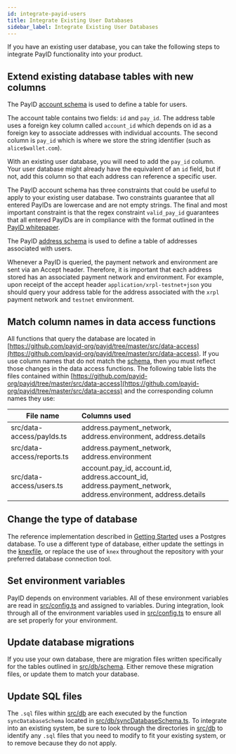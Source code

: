 ```yaml
---
id: integrate-payid-users
title: Integrate Existing User Databases
sidebar_label: Integrate Existing User Databases
---
```


If you have an existing user database, you can take the following steps to integrate PayID functionality into your product.

## Extend existing database tables with new columns

The PayID [account schema](https://github.com/payid-org/payid/blob/master/src/db/schema/01_account.sql) is used to define a table for users.

The account table contains two fields: `id` and `pay_id`. The address table uses a foreign key column called `account_id` which depends on id as a foreign key to associate addresses with individual accounts. The second column is `pay_id` which is where we store the string identifier (such as `alice$wallet.com`).

With an existing user database, you will need to add the `pay_id` column. Your user database might already have the equivalent of an `id` field, but if not, add this column so that each address can reference a specific user.

The PayID account schema has three constraints that could be useful to apply to your existing user database. Two constraints guarantee that all entered PayIDs are lowercase and are not empty strings. The final and most important constraint is that the regex constraint `valid_pay_id` guarantees that all entered PayIDs are in compliance with the format outlined in the [PayID whitepaper](https://github.com/payid-org/payid/blob/master/docs/whitepaper_v2.0.0.pdf).

The PayID [address schema](https://github.com/payid-org/payid/blob/master/src/db/schema/02_address.sql) is used to define a table of addresses associated with users.

Whenever a PayID is queried, the payment network and environment are sent via an Accept header. Therefore, it is important that each address stored has an associated payment network and environment. For example, upon receipt of the accept header `application/xrpl-testnet+json` you should query your address table for the address associated with the `xrpl` payment network and `testnet` environment.

## Match column names in data access functions

All functions that query the database are located in [https://github.com/payid-org/payid/tree/master/src/data-access](https://github.com/payid-org/payid/tree/master/src/data-access). If you use column names that do not match the [schema](https://github.com/payid-org/payid/tree/master/src/db/schema), then you must reflect those changes in the data access functions. The following table lists the files contained within [https://github.com/payid-org/payid/tree/master/src/data-access](https://github.com/payid-org/payid/tree/master/src/data-access) and the corresponding column names they use:

| File name                  | Columns used                                                                                                  |
| -------------------------- | :------------------------------------------------------------------------------------------------------------ |
| src/data-access/payIds.ts  | address.payment_network, address.environment, address.details                                                 |
| src/data-access/reports.ts | address.payment_network, address.environment                                                                  |
| src/data-access/users.ts   | account.pay_id, account.id, address.account_id, address.payment_network, address.environment, address.details |

## Change the type of database

The reference implementation described in [Getting Started](getting-started) uses a Postgres database. To use a different type of database, either update the settings in the [knexfile](https://github.com/payid-org/payid/blob/master/src/db/knex.ts), or replace the use of `knex` throughout the repository with your preferred database connection tool.

## Set environment variables

PayID depends on environment variables. All of these environment variables are read in [src/config.ts](https://github.com/payid-org/payid/blob/master/src/config.ts) and assigned to variables. During integration, look through all of the environment variables used in [src/config.ts](https://github.com/payid-org/payid/blob/master/src/config.ts) to ensure all are set properly for your environment.

## Update database migrations

If you use your own database, there are migration files written specifically for the tables outlined in [src/db/schema](./src/db/schema). Either remove these migration files, or update them to match your database.

## Update SQL files

The `.sql` files within [src/db](https://github.com/payid-org/payid/tree/master/src/db) are each executed by the function `syncDatabaseSchema` located in [src/db/syncDatabaseSchema.ts](https://github.com/payid-org/payid/blob/master/src/db/syncDatabaseSchema.ts). To integrate into an existing system, be sure to look through the directories in [src/db](https://github.com/payid-org/payid/blob/master/src/db/) to identify any `.sql` files that you need to modify to fit your existing system, or to remove because they do not apply.
